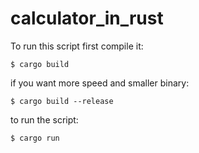 # calculator_in_rust
To run this script first compile it:

`$ cargo build`

if you want more speed and smaller binary:

`$ cargo build --release`

to run the script:

`$ cargo run`
